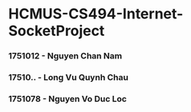 # HCMUS-CS494-Internet-SocketProject
### 1751012 - Nguyen Chan Nam
### 17510.. - Long Vu Quynh Chau
### 1751078 - Nguyen Vo Duc Loc

